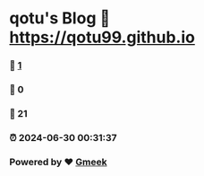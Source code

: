 # qotu's Blog :link: https://qotu99.github.io 
### :page_facing_up: [1](https://qotu99.github.io/tag.html) 
### :speech_balloon: 0 
### :hibiscus: 21 
### :alarm_clock: 2024-06-30 00:31:37 
### Powered by :heart: [Gmeek](https://github.com/Meekdai/Gmeek)
